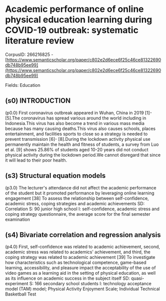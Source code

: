# Academic performance of online physical education learning during COVID-19 outbreak: systematic literature review

CorpusID: 266216825 - [https://www.semanticscholar.org/paper/c802e2d6ece6f25c46ce81322690db748b95ee99](https://www.semanticscholar.org/paper/c802e2d6ece6f25c46ce81322690db748b95ee99)

Fields: Education

## (s0) INTRODUCTION
(p0.0) First coronavirus outbreak appeared in Wuhan, China in 2019 [1]- [5].The coronavirus has spread various around the world including in Indonesia.This virus has also become a trend in various mass media because has many causing deaths.This virus also causes schools, places entertainment, and facilities sports to close so a strategy is needed to prevent transmission [6]- [8].During the lockdown activity physical use permanently maintain the health and fitness of students, a survey from Luo et al. [9] shows 25.86% of students aged 10-20 years did not conduct physical activity during the lockdown period.We cannot disregard that since it will lead to their poor health.
## (s3) Structural equation models
(p3.0) The lecturer's attendance did not affect the academic performance of the student but it promoted performance by leveraging online learning engagement [38] To assess the relationship between self-confidence, academic stress, coping strategies and academic achievements SD: Correlation S: 90 junior high school I: self-confidence, academic stress and coping strategy questionnaire, the average score for the final semester examination
## (s4) Bivariate correlation and regression analysis
(p4.0) First, self-confidence was related to academic achievement, second, academic stress was related to academics' achievement, and third, the coping strategy was related to academic achievement [39] To investigate how characteristics such as technological competence, game-based learning, accessibility, and pleasure impact the acceptability of the use of video games as a learning aid in the setting of physical education, as well as its influence on academic success in the subject itself SD: quasi-experiment S: 166 secondary school students I: technology acceptance model (TAM) model; Physical Activity Enjoyment Scale; Individual Technical Basketball Test

